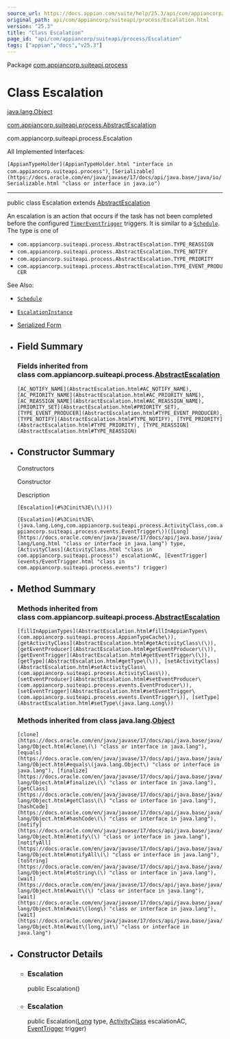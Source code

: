 ```yaml
---
source_url: https://docs.appian.com/suite/help/25.3/api/com/appiancorp/suiteapi/process/Escalation.html
original_path: api/com/appiancorp/suiteapi/process/Escalation.html
version: "25.3"
title: "Class Escalation"
page_id: "api/com/appiancorp/suiteapi/process/Escalation"
tags: ["appian","docs","v25.3"]
---
```



Package [com.appiancorp.suiteapi.process](package-summary.html)

# Class Escalation

[java.lang.Object](https://docs.oracle.com/en/java/javase/17/docs/api/java.base/java/lang/Object.html "class or interface in java.lang")

[com.appiancorp.suiteapi.process.AbstractEscalation](AbstractEscalation.html "class in com.appiancorp.suiteapi.process")

com.appiancorp.suiteapi.process.Escalation

All Implemented Interfaces:

`[AppianTypeHolder](AppianTypeHolder.html "interface in com.appiancorp.suiteapi.process")`, `[Serializable](https://docs.oracle.com/en/java/javase/17/docs/api/java.base/java/io/Serializable.html "class or interface in java.io")`

* * *

public class Escalation extends [AbstractEscalation](AbstractEscalation.html "class in com.appiancorp.suiteapi.process")

An escalation is an action that occurs if the task has not been completed before the configured [`TimerEventTrigger`](events/TimerEventTrigger.html "class in com.appiancorp.suiteapi.process.events") triggers. It is similar to a [`Schedule`](Schedule.html "class in com.appiancorp.suiteapi.process"). The type is one of

-   `com.appiancorp.suiteapi.process.AbstractEscalation.TYPE_REASSIGN`
-   `com.appiancorp.suiteapi.process.AbstractEscalation.TYPE_NOTIFY`
-   `com.appiancorp.suiteapi.process.AbstractEscalation.TYPE_PRIORITY`
-   `com.appiancorp.suiteapi.process.AbstractEscalation.TYPE_EVENT_PRODUCER`

See Also:

-   [`Schedule`](Schedule.html "class in com.appiancorp.suiteapi.process")
-   [`EscalationInstance`](EscalationInstance.html "class in com.appiancorp.suiteapi.process")
-   [Serialized Form](../../../../serialized-form.html#com.appiancorp.suiteapi.process.Escalation)

-   ## Field Summary

    ### Fields inherited from class com.appiancorp.suiteapi.process.[AbstractEscalation](AbstractEscalation.html "class in com.appiancorp.suiteapi.process")

    `[AC_NOTIFY_NAME](AbstractEscalation.html#AC_NOTIFY_NAME), [AC_PRIORITY_NAME](AbstractEscalation.html#AC_PRIORITY_NAME), [AC_REASSIGN_NAME](AbstractEscalation.html#AC_REASSIGN_NAME), [PRIORITY_SET](AbstractEscalation.html#PRIORITY_SET), [TYPE_EVENT_PRODUCER](AbstractEscalation.html#TYPE_EVENT_PRODUCER), [TYPE_NOTIFY](AbstractEscalation.html#TYPE_NOTIFY), [TYPE_PRIORITY](AbstractEscalation.html#TYPE_PRIORITY), [TYPE_REASSIGN](AbstractEscalation.html#TYPE_REASSIGN)`

-   ## Constructor Summary

    Constructors

    Constructor

    Description

    `[Escalation](#%3Cinit%3E\(\))()`

    `[Escalation](#%3Cinit%3E\(java.lang.Long,com.appiancorp.suiteapi.process.ActivityClass,com.appiancorp.suiteapi.process.events.EventTrigger\))([Long](https://docs.oracle.com/en/java/javase/17/docs/api/java.base/java/lang/Long.html "class or interface in java.lang") type, [ActivityClass](ActivityClass.html "class in com.appiancorp.suiteapi.process") escalationAC, [EventTrigger](events/EventTrigger.html "class in com.appiancorp.suiteapi.process.events") trigger)`

-   ## Method Summary

    ### Methods inherited from class com.appiancorp.suiteapi.process.[AbstractEscalation](AbstractEscalation.html "class in com.appiancorp.suiteapi.process")

    `[fillInAppianTypes](AbstractEscalation.html#fillInAppianTypes\(com.appiancorp.suiteapi.process.AppianTypeCache\)), [getActivityClass](AbstractEscalation.html#getActivityClass\(\)), [getEventProducer](AbstractEscalation.html#getEventProducer\(\)), [getEventTrigger](AbstractEscalation.html#getEventTrigger\(\)), [getType](AbstractEscalation.html#getType\(\)), [setActivityClass](AbstractEscalation.html#setActivityClass\(com.appiancorp.suiteapi.process.ActivityClass\)), [setEventProducer](AbstractEscalation.html#setEventProducer\(com.appiancorp.suiteapi.process.events.EventProducer\)), [setEventTrigger](AbstractEscalation.html#setEventTrigger\(com.appiancorp.suiteapi.process.events.EventTrigger\)), [setType](AbstractEscalation.html#setType\(java.lang.Long\))`

    ### Methods inherited from class java.lang.[Object](https://docs.oracle.com/en/java/javase/17/docs/api/java.base/java/lang/Object.html "class or interface in java.lang")

    `[clone](https://docs.oracle.com/en/java/javase/17/docs/api/java.base/java/lang/Object.html#clone\(\) "class or interface in java.lang"), [equals](https://docs.oracle.com/en/java/javase/17/docs/api/java.base/java/lang/Object.html#equals\(java.lang.Object\) "class or interface in java.lang"), [finalize](https://docs.oracle.com/en/java/javase/17/docs/api/java.base/java/lang/Object.html#finalize\(\) "class or interface in java.lang"), [getClass](https://docs.oracle.com/en/java/javase/17/docs/api/java.base/java/lang/Object.html#getClass\(\) "class or interface in java.lang"), [hashCode](https://docs.oracle.com/en/java/javase/17/docs/api/java.base/java/lang/Object.html#hashCode\(\) "class or interface in java.lang"), [notify](https://docs.oracle.com/en/java/javase/17/docs/api/java.base/java/lang/Object.html#notify\(\) "class or interface in java.lang"), [notifyAll](https://docs.oracle.com/en/java/javase/17/docs/api/java.base/java/lang/Object.html#notifyAll\(\) "class or interface in java.lang"), [toString](https://docs.oracle.com/en/java/javase/17/docs/api/java.base/java/lang/Object.html#toString\(\) "class or interface in java.lang"), [wait](https://docs.oracle.com/en/java/javase/17/docs/api/java.base/java/lang/Object.html#wait\(\) "class or interface in java.lang"), [wait](https://docs.oracle.com/en/java/javase/17/docs/api/java.base/java/lang/Object.html#wait\(long\) "class or interface in java.lang"), [wait](https://docs.oracle.com/en/java/javase/17/docs/api/java.base/java/lang/Object.html#wait\(long,int\) "class or interface in java.lang")`

-   ## Constructor Details

    -   ### Escalation

        public Escalation()

    -   ### Escalation

        public Escalation([Long](https://docs.oracle.com/en/java/javase/17/docs/api/java.base/java/lang/Long.html "class or interface in java.lang") type, [ActivityClass](ActivityClass.html "class in com.appiancorp.suiteapi.process") escalationAC, [EventTrigger](events/EventTrigger.html "class in com.appiancorp.suiteapi.process.events") trigger)